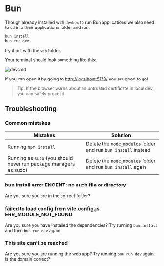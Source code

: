 # Bun

Though already installed with `devbox` to run Bun applications we also need to `cd` into their applications folder and run:

```sh
bun install
bun run dev
```

try it out with the `web` folder.

Your terminal should look something like this:

![devcmd](/static/bundev.png)

If you can open it by going to <http://localhost:5173/> you are good to go!

> Tip: If the browser warns about an untrusted certificate in local dev, you can safely proceed.

## Troubleshooting

### Common mistakes

| Mistakes                                                           | Solution                                                        |
| ------------------------------------------------------------------ | --------------------------------------------------------------- |
| Running `npm install`                                              | Delete the `node_modules` folder and run `bun install` instead |
| Running as `sudo` (you should never run package managers as sudo) | Delete the `node_modules` folder and run `bun install` again   |


### bun install error ENOENT: no such file or directory

Are you sure you are in the correct folder?

### failed to load config from vite.config.js ERR_MODULE_NOT_FOUND

Are you sure you have installed the dependencies? Try running `bun install` and then `bun run dev` again.

### This site can’t be reached

Are you sure you are running the web app? Try running `bun run dev` again. Is the domain correct?
